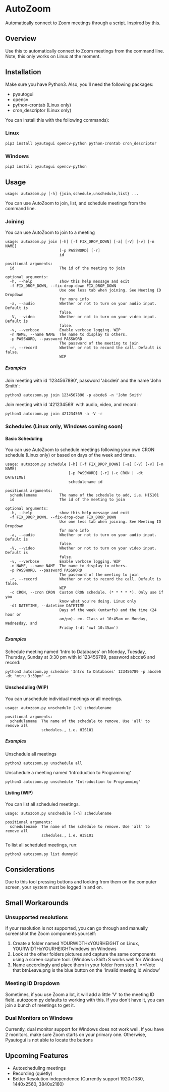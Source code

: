 # AutoZoom
Automatically connect to Zoom meetings through a script.
Inspired by [this](https://github.com/BigchillRK/Zoom-Meeting-and-Recording).
## Overview
Use this to automatically connect to Zoom meetings from the command line. Note, this only works on Linux at the moment.

## Installation
Make sure you have Python3. Also, you'll need the following packages:
* pyautogui
* opencv
* python-crontab (Linux only)
* cron_descriptor (Linux only)

You can install this with the following commands):
### Linux
```
pip3 install pyautogui opencv-python python-crontab cron_descriptor
```

### Windows
```
pip3 install pyautogui opencv-python
```

## Usage
```
usage: autozoom.py [-h] {join,schedule,unschedule,list} ...
```
You can use AutoZoom to join, list, and schedule meetings from the command line.
### Joining
You can use AutoZoom to join to a meeting
```
usage: autozoom.py join [-h] [-f FIX_DROP_DOWN] [-a] [-V] [-v] [-n NAME]
                        [-p PASSWORD] [-r]
                        id

positional arguments:
  id                    The id of the meeting to join

optional arguments:
  -h, --help            show this help message and exit
  -f FIX_DROP_DOWN, --fix-drop-down FIX_DROP_DOWN
                        Use one less tab when joining. See Meeting ID Dropdown
                        for more info
  -a, --audio           Whether or not to turn on your audio input. Default is
                        false.
  -V, --video           Whether or not to turn on your video input. Default is
                        false.
  -v, --verbose         Enable verbose logging. WIP
  -n NAME, --name NAME  The name to display to others.
  -p PASSWORD, --password PASSWORD
                        The password of the meeting to join
  -r, --record          Whether or not to record the call. Default is false.
                        WIP
```
##### Examples
Join meeting with id '1234567890', password 'abcde6' and the name 'John Smith':
```
python3 autozoom.py join 1234567890 -p abcde6 -n 'John Smith'
```
Join meeting with id '421234569' with audio, video, and record:
```
python3 autozoom.py join 421234569 -a -V -r
```

### Schedules (Linux only, Windows coming soon)
#### Basic Scheduling
You can use AutoZoom to schedule meetings following your own CRON schedule (Linux only) or based on days of the week and times.
```
usage: autozoom.py schedule [-h] [-f FIX_DROP_DOWN] [-a] [-V] [-v] [-n NAME]
                            [-p PASSWORD] [-r] (-c CRON | -dt DATETIME)
                            schedulename id

positional arguments:
  schedulename          The name of the schedule to add, i.e. HIS101
  id                    The id of the meeting to join

optional arguments:
  -h, --help            show this help message and exit
  -f FIX_DROP_DOWN, --fix-drop-down FIX_DROP_DOWN
                        Use one less tab when joining. See Meeting ID Dropdown
                        for more info
  -a, --audio           Whether or not to turn on your audio input. Default is
                        false.
  -V, --video           Whether or not to turn on your video input. Default is
                        false.
  -v, --verbose         Enable verbose logging. WIP
  -n NAME, --name NAME  The name to display to others.
  -p PASSWORD, --password PASSWORD
                        The password of the meeting to join
  -r, --record          Whether or not to record the call. Default is false.
                        WIP
  -c CRON, --cron CRON  Custom CRON schedule. (* * * * *). Only use if you
                        know what you're doing. Linux only
  -dt DATETIME, --datetime DATETIME
                        Days of the week (umtwrfs) and the time (24 hour or
                        am/pm). ex. Class at 10:45am on Monday, Wednesday, and
                        Friday (-dt 'mwf 10:45am')
```
##### Examples
Schedule meeting named 'Intro to Databases' on Monday, Tuesday, Thursday, Sunday at 3:30 pm with id 123456789, password abcde6 and record:
```
python3 autozoom.py schedule 'Intro to Databases' 123456789 -p abcde6 -dt "mtru 3:30pm" -r
```

#### Unscheduling (WIP)
You can unschedule individual meetings or all meetings.
```
usage: autozoom.py unschedule [-h] schedulename

positional arguments:
  schedulename  The name of the schedule to remove. Use 'all' to remove all
                schedules., i.e. HIS101
```
##### Examples
Unschedule all meetings
```
python3 autozoom.py unschedule all
```
Unschedule a meeting named 'Introduction to Programming'
```
python3 autozoom.py unschedule 'Introduction to Programming'
```

#### Listing (WIP)
You can list all scheduled meetings.
```
usage: autozoom.py unschedule [-h] schedulename

positional arguments:
  schedulename  The name of the schedule to remove. Use 'all' to remove all
                schedules., i.e. HIS101
```
To list all scheduled meetings, run:
```
python3 autozoom.py list dummyid
```

## Considerations
Due to this tool pressing buttons and looking from them on the computer screen, your system must be logged in and on.

## Small Workarounds
### Unsupported resolutions
If your resolution is not supported, you can go through and manually screenshot the Zoom components yourself:
1. Create a folder named YOURWIDTHxYOURHEIGHT on Linux, YOURWIDTHxYOURHEIGHTwindows on Windows
2. Look at the other folders pictures and capture the same components using a screen capture tool. (Windows+Shift+S works well for Windows)
3. Name accordingly and place them in your folder from step 1.
**Note that btnLeave.png is the blue button on the 'Invalid meeting id window'
  
### Meeting ID Dropdown
Sometimes, if you use Zoom a lot, it will add a little 'V' to the meeting ID field. autozoom.py defaults to working with this. If you don't have it, you can join a bunch of meetings to get it.

### Dual Monitors on Windows
Currently, dual monitor support for Windows does not work well. If you have 2 monitors, make sure Zoom starts on your primary one. Otherwise, Pyautogui is not able to locate the buttons

## Upcoming Features
* Autoscheduling meetings
* Recording (quietly)
* Better Resolution independence (Currently support 1920x1080, 1440x2560, 3840x2160)
